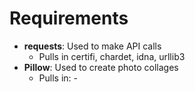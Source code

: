 # Requirements

- **requests**: Used to make API calls
    - Pulls in certifi, chardet, idna, urllib3
- **Pillow**: Used to create photo collages
    - Pulls in: -
